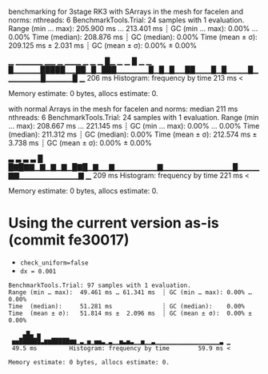 benchmarking for 3stage RK3
with SArrays in the mesh for facelen and norms: 
nthreads: 6
BenchmarkTools.Trial: 24 samples with 1 evaluation.
 Range (min … max):  205.900 ms … 213.401 ms  ┊ GC (min … max): 0.00% … 0.00%
 Time  (median):     208.876 ms               ┊ GC (median):    0.00%
 Time  (mean ± σ):   209.125 ms ±   2.031 ms  ┊ GC (mean ± σ):  0.00% ± 0.00%

  ▁     ▁▁▁▁▁  ▁▁ ▁ ▁▁▁      ▁ ▁ ▁  █▁   ▁ ▁    █       ▁     ▁  
  █▁▁▁▁▁█████▁▁██▁█▁███▁▁▁▁▁▁█▁█▁█▁▁██▁▁▁█▁█▁▁▁▁█▁▁▁▁▁▁▁█▁▁▁▁▁█ ▁
  206 ms           Histogram: frequency by time          213 ms <

 Memory estimate: 0 bytes, allocs estimate: 0.

with normal Arrays in the mesh for facelen and norms: median 211 ms
nthreads: 6
BenchmarkTools.Trial: 24 samples with 1 evaluation.
 Range (min … max):  208.667 ms … 221.145 ms  ┊ GC (min … max): 0.00% … 0.00%
 Time  (median):     211.312 ms               ┊ GC (median):    0.00%
 Time  (mean ± σ):   212.574 ms ±   3.738 ms  ┊ GC (mean ± σ):  0.00% ± 0.00%

  ▃ ▃         ▃ ▃                           █                    
  █▇█▇▇▁▇▁▇▁▇▁█▇█▁▇▁▁▇▁▁▁▁▁▁▁▁▇▁▁▁▁▁▁▁▁▁▁▁▁▁█▁▁▁▁▇▇▁▁▁▁▁▁▁▁▁▁▁▇ ▁
  209 ms           Histogram: frequency by time          221 ms <

 Memory estimate: 0 bytes, allocs estimate: 0.


 # Using the current version as-is (commit fe30017)
  - `check_uniform=false`
  - `dx = 0.001`
 ```
 BenchmarkTools.Trial: 97 samples with 1 evaluation.
 Range (min … max):  49.461 ms … 61.341 ms  ┊ GC (min … max): 0.00% … 0.00%
 Time  (median):     51.281 ms              ┊ GC (median):    0.00%
 Time  (mean ± σ):   51.814 ms ±  2.096 ms  ┊ GC (mean ± σ):  0.00% ± 0.00%

     ▄█▄ ▅                                                     
  ▅▅██████▃▆▆█████▆▆▁▃▁▅▁▅▅▃▁▃▁▁▅▃▅▃▁▁▅▁▁▃▁▁▁▁▁▁▁▁▁▁▁▁▁▁▁▁▁▁▃ ▁
  49.5 ms         Histogram: frequency by time        59.9 ms <

 Memory estimate: 0 bytes, allocs estimate: 0.
 ```